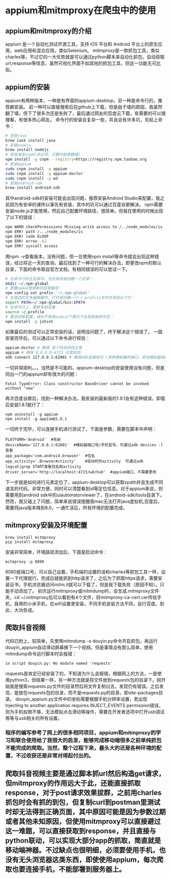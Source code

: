 # appium和mitmproxy在爬虫中的使用

## appium和mitmproxy的介绍
appium 是一个自动化测试开源工具，支持 iOS 平台和 Android 平台上的原生应用，web应用和混合应用。类似Selenium。 
mitmproxy是一款抓包工具，类似charles等，不过它的一大优势就是可以通过python脚本来自动化抓包，自动获取url,response等信息，虽然可视化界面不如其他的抓包工具，但这一功能无可比拟。 

## appium的安装
appium有两种版本，一种是有界面的appium-desktop，另一种是命令行的，推荐都安装。 
前一种可以直接搜索后在github上下载，但是由于墙的原因，我虽然翻了墙，但下了很多次还是失败了，最后通过网友的百度云下载，有需要的可以搜搜看，有很多热心网友。 
命令行的安装会复杂一些，并且会有许多坑，先贴上命令：
```bash
# 安装java
brew cask install java
# 安装nodejs 
brew install nodejs
# 安装淘宝cnpm(非必须，只要你能够翻墙)
npm install -g cnpm --registry=https://registry.npm.taobao.org
# 安装appium
sudo cnpm install -g appium
sudo cnpm install -g appium-doctor
sudo cnpm install -g wd
# 安装android-sdk
brew install android-sdk
```
其中android-sdk的安装可能会出现问题，推荐安装Android Studio来配置，我之前因为有安卓的课所以事先有安装，其中的坑可以通过百度谷歌解决。 
npm需要安装node.js才能使用，然后自己配置环境路径，很简单。但我在使用的时候出现了以下的错误：
```bash
npm WARN checkPermissions Missing write access to /../node_modules/is
npm ERR! path /.../node_modules/is
npm ERR! code ELOOP
npm ERR! errno -62
npm ERR! syscall access
```
用npm -v查看版本，没有问题，但一旦使用npm install等命令就会出现这种错误，经过将近一天的查询，最后找到了一种可行的解决办法，即更改npm的默认目录，下面的命令取自官方文档，有相同错误的可以尝试一下。
```bash
# 在命令行的主目录中，为全局安装创建一个目录：
mkdir ~/.npm-global
# 配置npm以使用新的目录路径：
npm config set prefix '~/.npm-global'
# 在首选的文本编辑器中，打开或创建一个~/.profile文件并添加以下行：
export PATH=~/.npm-global/bin:$PATH
# 在命令行上，更新系统变量：
source ~/.profile
# 要测试新配置，请在不使用sudo以下情况下全局安装软件包：
npm install -g jshint
```
如果最后的测试可以正常安装的话，说明没问题了，终于解决这个错误了。 
一路安装完毕后，可以通过以下命令进行校验：
```bash
appium-doctor # 确保 各个校验项目正常
appium # 确保 0.0.0.0:4723 正常启动
adb connect 127.0.0.1:62001 # 确保adb连接成功 (夜神模拟器的端口，其他模拟器端口自行查询)
```
一切非常顺利。。。当然是不可能的。appium-desktop的安装使用没有问题，但是同出一门的appium却有很大的问题：
```
Fatal TypeError: Class constructor BaseDriver cannot be invoked without ‘new‘
```
再次百度谷歌后，找到一种解决办法。我安装的最新版的1.9.1会有这种错误，卸载后安装1.8.1就行了：
```
npm uninstall -g appium
npm install -g appium@1.8.1
```
一切终于完毕，可以连接手机进行测试了，下面是参数，需要在脚本中声明：
```
PLATFORM='Android'  #系统
deviceName='127.0.0.1:62001'  #模拟器端口号/手机型号，可通过adb devices -l查看
app_package='com.android.browser'  #包名
app_activity='.BrowserActivity'    #启动时的activity  可通过adb logcat|grep START查看包名和activity
driver_server='http://localhost:4723/wd/hub'  #appium端口，不需要更改
```

下一步就是如何进行元素定位了，appium-desktop可以获取xpath并且生成不同语言的代码，非常方便，同时可以清楚看到id等定位信息。对于appium来说，则需要用到android sdk中的uiautomatorviewer了，在android-sdk/tools目录下。然而，我又碰上了问题，简单来说错误提醒我mac无法打开java虚拟机,百度后，需要将java版本降到8.0，一通忙活后，所有环境的配置完成。 


## mitmproxy安装及环境配置
```
brew install mitmproxy
pip install mitmproxy
```
安装非常简单，环境路径添加后，下面是启动命令：
```
mitmproxy -p 8080
```
8080是端口号，可以自己设置，手机端的设置的话和charles等抓包工具一样，设置一下代理就行。完成后就能抓到http请求了，之后为了抓取https请求，需要安装证书，手机浏览器访问mitm.it就可以下载了，但是我下载失败（原因不知）。只能手动添加了。
初次运行mitmproxy或mitmdump时，会生成.mitmproxy文件夹，cd ~/.mitmproxy后可以看到有4个文件，将mitmproxy-ca-cert.cer传给手机，我用的小米手机，在wifi设置里安装，不同手机安装方法不同，自行百度。到此，大功告成。



## 爬取抖音视频
代码已附上，较简单，先使用mitmdump -s douyin.py命令开启抓包，再运行douyin_appium自动滑动屏幕换下一个视频。但是事情没有那么简单，使用mitmdump命令运行脚本时会报错：
```
in script douyin.py: No module named 'requests'
```
requests是肯定已经安装了的，不知道为什么会报错，根据网上的方法，一是使用python3，但结果一样，另一种方法就是将文件放到requests包的目录下。刚开始我是搜索requests.py文件的目录然后将文件复制过去，发现仍有错误。之后发现，是放在requests包的目录，而不是requests.py的目录，即site-packages目录。 
douyin_appium.py文件中的坐标需要根据手机分辨率设置，若出现 Injecting to another application requires INJECT_EVENTS permission错误，则为手机权限不够，无法模拟点击滑动等操作，需要在开发者选项中打开usb调试等等与usb相关的所有设置。

### 程序的编写参考了网上的很多相同项目，appium和mitmproxy的学习和联合使用给了我很大的启发，能够完成移动端很多之前单纯抓包不能完成的爬取。当然，整个过程下来，最头大的还是各种环境的配置，不过收获还是非常对得起付出的。
## 爬取抖音视频主要是通过脚本抓url然后构造get请求，但mitmproxy的作用远大于此，还能直接抓取response，对于post请求效果拔群，之前用charles抓包时会有抓的到包，但复制curl到postman里测试时却无法得到正确页面，其中原因可能是因为参数过期或者其他未知原因，但使用mitmproxy可以直接避过这一难题，可以直接获取到response，并且直接与python联动，可以实现大部分app的抓取，简直就是移动端神器。不过缺点也很明细，必须要使用手机，也没有无头浏览器这类东西，即使使用appium，每次爬取也要连接手机，不能部署到服务器上。











